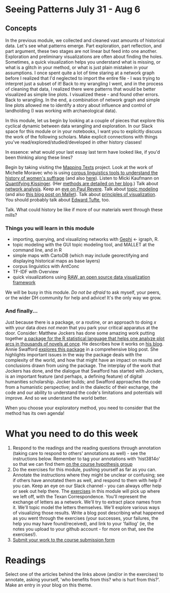 # Seeing Patterns July 31 - Aug 6

## Concepts

In the previous module, we collected and cleaned vast amounts of historical data. Let's see what patterns emerge. Part exploration, part reflection, and part argument, these two stages are not linear but feed into one another. Exploration and preliminary visualizations are often about finding the holes. Sometimes, a quick visualization helps you understand what is missing, or what is a glitch in your method, or what is just plain mistaken in your assumptions. I once spent quite a lot of time staring at a network graph before I realized that I'd neglected to import the entire file - I was trying to interpret just a subset of it! Back to my wrangling I went, and in the process of cleaning that data, I realized there were patterns that would be better visualized as simple line plots. I visualized these - and found other errors. Back to wrangling. In the end, a combination of network graph and simple line plots allowed me to identify a story about influence and control of landholding (I was working with archaeological data).

In this module, let us begin by looking at a couple of pieces that explore this cyclical dynamic between data wrangling and exploration. In our Slack space for this module or in your notebooks, I want you to explicitly discuss the work of the following scholars. Make explicit connections with things you've read/explored/studied/developed in other history classes!

In essence: what would your last essay last term have looked like, if you'd been thinking along these lines?

Begin by taking visiting the [Mapping Texts](http://mappingtexts.stanford.edu/whitepaper/MappingTexts_WhitePaper.pdf) project. Look at the work of Michelle Moravec who is using [corpus linguistics tools to understand the history of women's suffrage](http://historyinthecity.blogspot.ca/2013/12/corpus-linguistics-for-historians.html) (and also [here](http://historyinthecity.blogspot.ca/2013/12/visualizing-gender-in-history-of-woman.html)). Listen to Micki Kaufmann on [Quantifying Kissinger](http://scholarslab.org/announcements/podcast-micki-kaufman-on-quantifying-kissinger/). (Her [methods are detailed on her blog](http://blog.quantifyingkissinger.com/category/methods/).) Talk about [network analysis](http://www.scottbot.net/HIAL/?tag=network-analysis). Keep an [eye on Paul Revere](https://kieranhealy.org/blog/archives/2013/06/09/using-metadata-to-find-paul-revere/). Talk about [topic modeling](https://web.archive.org/web/20161025200154/http://humanities.uva.nl:80/~mkoolen1/materials/KB_Mallet_2015/KB_Mallet.html#5) (and also [this blog post on Mallet](http://sappingattention.blogspot.ca/2012/11/when-you-have-mallet-everything-looks.html)). Talk about [principles of visualization](http://www.themacroscope.org/?page_id=469). You should probably talk about [Edward Tufte](http://en.wikipedia.org/wiki/Edward_Tufte), too.

Talk. What could history be like if more of our materials went through these mills?

### Things you will learn in this module

+ importing, querying, and visualizing networks with [Gephi](http:/gephi.org) <- igraph, R.
+ topic modeling with the GUI topic modeling tool, and MALLET at the command line, and in R
+ simple maps with CartoDB (which may include georectifying and displaying historical maps as base layers)
+ corpus linguistics with AntConc
+ TF-IDF with Overview
+ quick visualizations using [RAW, an open source data visualization framework](http://raw.densitydesign.org/)

We will be busy in this module. *Do not be afraid* to ask myself, your peers, or the wider DH community for help and advice! It's the only way we grow.

### And finally...

Just because there is a package, or a routine, or an approach to doing _x_ with your data *does not mean* that you park your critical apparatus at the door. Consider: Matthew Jockers has done some amazing work putting together [a package for the R statistical language that helps one analyze plot arcs in thousands of novels at once](https://github.com/mjockers/syuzhet/). He describes how it works on [his blog](http://www.matthewjockers.net/2015/02/02/syuzhet/). Annie Swafford [explores this package](https://annieswafford.wordpress.com/2015/03/02/syuzhet/) in a comprehensive blog post. She highlights important issues in the way the package deals with the complexity of the world, and how that might have an impact on results and conclusions drawn from using the package. The interplay of the work that Jockers has done, and the dialogue that Swafford has started with Jockers, is an important feature (and perhaps, a defining feature) of digital humanities scholarship. Jocker builds; and Swafford approaches the code from a humanistic perspective; and in the dialectic of their exchange, the code and our ability to understand the code's limitations and potentials will improve. And so we understand the world better.

When you choose your exploratory method, you need to consider that the method has its own agenda!

# What you need to do this week

1. Respond to the readings and the reading questions through annotation (taking care to respond to others' annotations as well) - see the instructions below.  Remember to tag your annotations with 'hist3814o' so that we can find them [on the course hypothesis group](http://jonudell.net/h/facet.html?facet=tag&mode=documents&search=hist3814o)
2. Do the exercises for this module, pushing yourself as far as you can. Annotate the instructions where they might be unclear or confusing; see if others have annotated them as well, and respond to them with help if you can. Keep an eye on our Slack channel - you can always offer help or seek out help there. The [exercises](Exercises.md) in this module will pick up where we left off, with the Texan Correspondence. You'll represent the exchange of letters as a network. We'll try to extract place names from it. We'll topic model the letters themselves. We'll explore various ways of visualizing those results. Write a blog post describing what happened as you went through the exercises (your successes, your failures, the help you may have found/received), and link to your 'faillog' (ie, the notes you upload to your github account - for more on that, see the exercises!).
3. [Submit your work to the course submission form](http://site.craftingdigitalhistory.ca/rubric-and-assessment.html#submitting-evidence)

# Readings

Select one of the articles behind the links above (and/or in the exercises) to annotate, asking yourself, 'who benefits from this? who is hurt from this?'. Make an entry in your blog on this theme.
